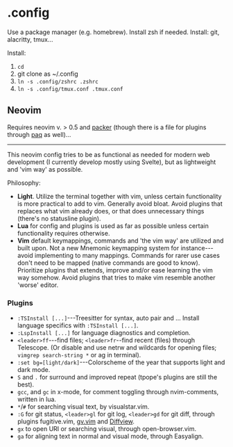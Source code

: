 # .config

Use a package manager (e.g. homebrew). Install zsh if needed. Install: git, alacritty, tmux...

Install:

1. `cd`
2. git clone as ~/.config
3. `ln -s .config/zshrc .zshrc`
4. `ln -s .config/tmux.conf .tmux.conf`

## Neovim

Requires neovim v. > 0.5 and [packer](https://github.com/wbthomason/packer.nvim) (though there is a file for plugins through [paq](https://github.com/savq/paq-nvim) as well)...

---

This neovim config tries to be as functional as needed for modern web development (I currently develop mostly using Svelte), but as lightweight and 'vim way' as possible.

Philosophy:

- **Light**. Utilize the terminal together with vim, unless certain functionality is more practical to add to vim. Generally avoid bloat. Avoid plugins that replaces what vim already does, or that does unnecessary things (there's no statusline plugin).
- **Lua** for config and plugins is used as far as possible unless certain functionality requires otherwise.
- **Vim** default keymappings, commands and 'the vim way' are utilized and built upon. Not a new Mnemonic keymapping system for instance---avoid implementing to many mappings. Commands for rarer use cases don't need to be mapped (native commands are good to know). Prioritize plugins that extends, improve and/or ease learning the vim way somehow. Avoid plugins that tries to make vim resemble another 'worse' editor.

### Plugins

- `:TSInstall [...]`---Treesitter for syntax, auto pair and ... Install language specifics with `:TSInstall [...]`.
- `:LspInstall [...]` for language diagnostics and completion.
- `<leader>ff`---find files; `<leader>fr`--find recent (files) through Telescope. (Or disable and use netrw and wildcards for opening files; `vimgrep search-string *` or ag in terminal).
- `:set bg=[light/dark]`---Colorscheme of the year that supports light and dark mode.
- `S` and `.` for surround and improved repeat (tpope's plugins are still the best).
- `gcc`, and `gc` in x-mode, for comment toggling through nvim-comments, written in lua.
- `*`/`#` for searching visual text, by visualstar.vim.
- `:G` for git status, `<leader>gl` for git log, `<leader>gd` for git diff, through plugins fugitive.vim, [gv.vim][gl] and [Diffview][gd].
- `gx` to open URI or searching visual, through open-browser.vim.
- `ga` for aligning text in normal and visual mode, through Easyalign.


[gl]: https://github.com/junegunn/gv.vim
[gd]: https://github.com/sindrets/diffview.nvim

